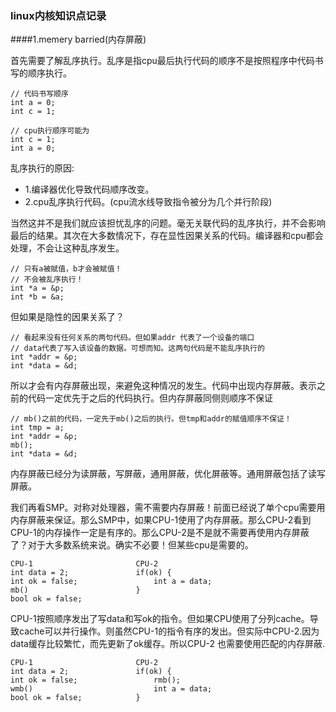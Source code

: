 ### linux内核知识点记录

####1.memery barried(内存屏蔽)

首先需要了解乱序执行。乱序是指cpu最后执行代码的顺序不是按照程序中代码书写的顺序执行。

```
// 代码书写顺序
int a = 0; 
int c = 1; 

// cpu执行顺序可能为
int c = 1;
int a = 0;
```

乱序执行的原因:
* 1.编译器优化导致代码顺序改变。
* 2.cpu乱序执行代码。(cpu流水线导致指令被分为几个并行阶段)

当然这并不是我们就应该担忧乱序的问题。毫无关联代码的乱序执行，并不会影响最后的结果。其次在大多数情况下，存在显性因果关系的代码。编译器和cpu都会处理，不会让这种乱序发生。

```
// 只有a被赋值，b才会被赋值！
// 不会被乱序执行！
int *a = &p;
int *b = &a;
```

但如果是隐性的因果关系了？

```
// 看起来没有任何关系的两句代码。但如果addr 代表了一个设备的端口
// data代表了写入该设备的数据。可想而知。这两句代码是不能乱序执行的
int *addr = &p;
int *data = &d;
```

所以才会有内存屏蔽出现，来避免这种情况的发生。代码中出现内存屏蔽。表示之前的代码一定优先于之后的代码执行。但内存屏蔽同侧则顺序不保证

```
// mb()之前的代码，一定先于mb()之后的执行。但tmp和addr的赋值顺序不保证！
int tmp = a;
int *addr = &p;
mb();
int *data = &d;
``` 

内存屏蔽已经分为读屏蔽，写屏蔽，通用屏蔽，优化屏蔽等。通用屏蔽包括了读写屏蔽。

我们再看SMP。对称对处理器，需不需要内存屏蔽！前面已经说了单个cpu需要用内存屏蔽来保证。那么SMP中，如果CPU-1使用了内存屏蔽。那么CPU-2看到CPU-1的内存操作一定是有序的。那么CPU-2是不是就不需要再使用内存屏蔽了？对于大多数系统来说。确实不必要！但某些cpu是需要的。

```
CPU-1 						CPU-2
int data = 2; 				if(ok) {
int ok = false; 				int a = data;
mb() 						}
bool ok = false;
```

CPU-1按照顺序发出了写data和写ok的指令。但如果CPU使用了分列cache。导致cache可以并行操作。则虽然CPU-1的指令有序的发出。但实际中CPU-2.因为data缓存比较繁忙，而先更新了ok缓存。所以CPU-2 也需要使用匹配的内存屏蔽.

```
CPU-1 						CPU-2
int data = 2; 				if(ok) {
int ok = false; 				rmb();
wmb() 							int a = data;	
bool ok = false; 			}
```
